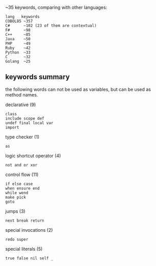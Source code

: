 ~35 keywords, comparing with other languages:

    lang   keywords
    COBOL85 ~357
    C#      ~102 (23 of them are contextual)
    F#      ~98
    C++     ~85
    Java    ~50
    PHP     ~49
    Ruby    ~42
    Python  ~33
    C       ~32
    Golang  ~25

## keywords summary

the following words can not be used as variables, but can be used as method names.

declarative (9)

    class
    include scope def
    undef final local var
    import

type checker (1)

    as

logic shortcut operator (4)

    not and or xor

control flow (11)

    if else case
    when ensure end
    while wend
    make pick
    goto

jumps (3)

    next break return

special invocations (2)

    redo super

special literals (5)

    true false nil self _

